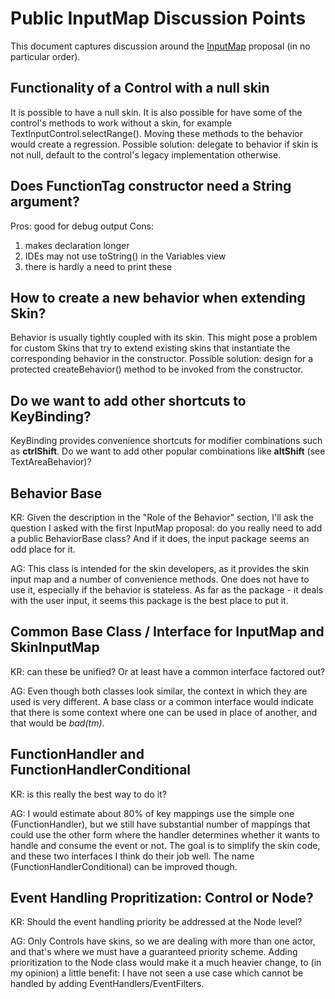 # Public InputMap Discussion Points

This document captures discussion around the [InputMap](InputMapV2.md) proposal (in no particular order).



## Functionality of a Control with a null skin

It is possible to have a null skin.  It is also possible for have some of the control's methods to work without a skin, for example TextInputControl.selectRange().  Moving these methods to the behavior would create a regression.
Possible solution: delegate to behavior if skin is not null, default to the control's legacy implementation otherwise.



## Does FunctionTag constructor need a String argument?

Pros: good for debug output
Cons:
1.	makes declaration longer
2.	IDEs may not use toString() in the Variables view
3.	there is hardly a need to print these



## How to create a new behavior when extending Skin?

Behavior is usually tightly coupled with its skin.  This might pose a problem for custom Skins that try to extend existing skins that instantiate the corresponding behavior in the constructor.
Possible solution: design for a protected createBehavior() method to be invoked from the constructor.



## Do we want to add other shortcuts to KeyBinding?

KeyBinding provides convenience shortcuts for modifier combinations such as **ctrlShift**.  Do we want to add other popular combinations like **altShift** (see TextAreaBehavior)?


## Behavior Base

KR: Given the description in the "Role of the Behavior" section, I'll ask the question I asked with the first InputMap proposal: do you really need to add a public BehaviorBase class? And if it does, the input package seems an odd place for it.

AG: This class is intended for the skin developers, as it provides the skin input map and a number of convenience methods.
One does not have to use it, especially if the behavior is stateless.
As far as the package - it deals with the user input, it seems this package is the best place to put it.


## Common Base Class / Interface for InputMap and SkinInputMap

KR: can these be unified? Or at least have a common interface factored out?

AG: Even though both classes look similar, the context in which they are used is very different.
A base class or a common interface would indicate that there is some context where one can be used in place of another,
and that would be *bad(tm)*.



## FunctionHandler and FunctionHandlerConditional

KR: is this really the best way to do it?

AG: I would estimate about 80% of key mappings use the simple one (FunctionHandler), but we still have substantial
number of mappings that could use the other form where the handler determines whether it wants to handle and consume the event or not.
The goal is to simplify the skin code, and these two interfaces I think do their job well.  The name (FunctionHandlerConditional) 
can be improved though.


## Event Handling Propritization: Control or Node?

KR: Should the event handling priority be addressed at the Node level?

AG: Only Controls have skins, so we are dealing with more than one actor, and that's where we must have a guaranteed priority 
scheme.
Adding prioritization to the Node class would make it a much heavier change, to (in my opinion) a little benefit: I have not seen a use case
which cannot be handled by adding EventHandlers/EventFilters.


